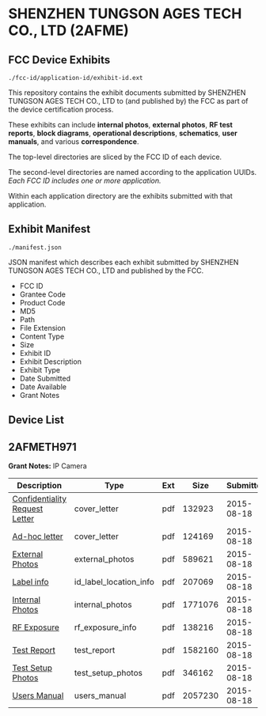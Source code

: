 # SHENZHEN TUNGSON AGES TECH CO., LTD (2AFME)
## FCC Device Exhibits

```
./fcc-id/application-id/exhibit-id.ext
```

This repository contains the exhibit documents submitted by SHENZHEN TUNGSON AGES TECH CO., LTD to (and published by) the FCC as part of the device certification process.

These exhibits can include **internal photos**, **external photos**, **RF test reports**, **block diagrams**, **operational descriptions**, **schematics**, **user manuals**, and various **correspondence**.

The top-level directories are sliced by the FCC ID of each device.

The second-level directories are named according to the application UUIDs. *Each FCC ID includes one or more application.*

Within each application directory are the exhibits submitted with that application. 

## Exhibit Manifest

```
./manifest.json
```

JSON manifest which describes each exhibit submitted by SHENZHEN TUNGSON AGES TECH CO., LTD and published by the FCC.

- FCC ID
- Grantee Code
- Product Code
- MD5
- Path
- File Extension
- Content Type
- Size
- Exhibit ID
- Exhibit Description
- Exhibit Type
- Date Submitted
- Date Available
- Grant Notes

## Device List
## 2AFMETH971
**Grant Notes:** IP Camera

| Description | Type | Ext | Size | Submitted | Available |
| ----------- | ---- | --- | ---- | --------- | --------- |
| [Confidentiality Request Letter](2AFMETH971/178c77105682159707665b45a91ce620/2718422.pdf) | cover_letter | pdf | 132923 | 2015-08-18 | 2015-08-18 |
| [Ad-hoc letter](2AFMETH971/178c77105682159707665b45a91ce620/2718423.pdf) | cover_letter | pdf | 124169 | 2015-08-18 | 2015-08-18 |
| [External Photos](2AFMETH971/178c77105682159707665b45a91ce620/2718424.pdf) | external_photos | pdf | 589621 | 2015-08-18 | 2015-08-18 |
| [Label info](2AFMETH971/178c77105682159707665b45a91ce620/2718426.pdf) | id_label_location_info | pdf | 207069 | 2015-08-18 | 2015-08-18 |
| [Internal Photos](2AFMETH971/178c77105682159707665b45a91ce620/2718425.pdf) | internal_photos | pdf | 1771076 | 2015-08-18 | 2015-08-18 |
| [RF Exposure](2AFMETH971/178c77105682159707665b45a91ce620/2718427.pdf) | rf_exposure_info | pdf | 138216 | 2015-08-18 | 2015-08-18 |
| [Test Report](2AFMETH971/178c77105682159707665b45a91ce620/2718429.pdf) | test_report | pdf | 1582160 | 2015-08-18 | 2015-08-18 |
| [Test Setup Photos](2AFMETH971/178c77105682159707665b45a91ce620/2718428.pdf) | test_setup_photos | pdf | 346162 | 2015-08-18 | 2015-08-18 |
| [Users Manual](2AFMETH971/178c77105682159707665b45a91ce620/2718430.pdf) | users_manual | pdf | 2057230 | 2015-08-18 | 2015-08-18 |
